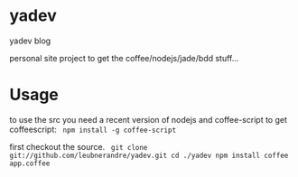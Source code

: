 yadev
=====

yadev blog

personal site project to get the coffee/nodejs/jade/bdd stuff...

# Usage
to use the src you need a recent version of nodejs and coffee-script 
to get coffeescript:
<code>
npm install -g coffee-script
</code>

first checkout the source.
<code>
git clone git://github.com/leubnerandre/yadev.git
cd ./yadev
npm install
coffee app.coffee
<code>


